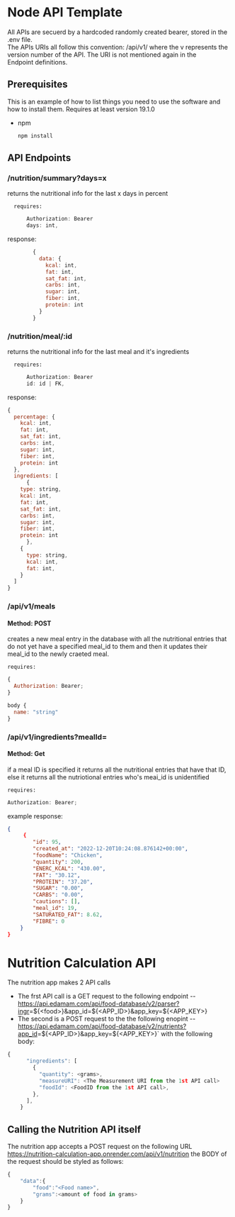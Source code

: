 # Node API Template

All APIs are secuerd by a hardcoded randomly created bearer, stored in the .env file.\
The APIs URIs all follow this convention: /api/v1/ where the v represents the version number of the API. The URI is not mentioned again in the\
Endpoint definitions.

## Prerequisites

This is an example of how to list things you need to use the software and how to install them. Requires at least version 19.1.0

- npm

  ```sh
  npm install
  ```

## API Endpoints

### **/nutrition/summary?days=x**

returns the nutritional info for the last x days in percent

      requires:

```js
      Authorization: Bearer
      days: int,
```

response:

```js
        {
          data: {
            kcal: int,
            fat: int,
            sat_fat: int,
            carbs: int,
            sugar: int,
            fiber: int,
            protein: int
          }
        }
```

### **/nutrition/meal/:id**

returns the nutritional info for the last meal and it's ingredients

      requires:

```js
      Authorization: Bearer
      id: id | FK,
```

response:

```js
{
  percentage: {
    kcal: int,
    fat: int,
    sat_fat: int,
    carbs: int,
    sugar: int,
    fiber: int,
    protein: int
  },
  ingredients: [
      {
    type: string,
    kcal: int,
    fat: int,
    sat_fat: int,
    carbs: int,
    sugar: int,
    fiber: int,
    protein: int
      },
    {
      type: string,
      kcal: int,
      fat: int,
    }
  ]
}
```

### **/api/v1/meals**

#### Method: POST

creates a new meal entry in the database with all the nutritional entries that do not yet have a specified meal_id to them and then it updates their meal_id to the newly craeted meal.

    requires:

```js
{
  Authorization: Bearer;
}

body {
  name: "string"
}
```

### **/api/v1/ingredients?mealId=**

#### Method: Get

if a meal ID is specified it returns all the nutritional entries that have that ID, else it returns all the nutriotional entries who's meai_id is unidentified

    requires:

```js
Authorization: Bearer;
```

example response:

```json
{
     {
        "id": 95,
        "created_at": "2022-12-20T10:24:08.876142+00:00",
        "foodName": "Chicken",
        "quantity": 200,
        "ENERC_KCAL": "430.00",
        "FAT": "30.12",
        "PROTEIN": "37.20",
        "SUGAR": "0.00",
        "CARBS": "0.00",
        "cautions": [],
        "meal_id": 19,
        "SATURATED_FAT": 8.62,
        "FIBRE": 0
    }
}
```

# Nutrition Calculation API

The nutrition app makes 2 API calls

- The frst API call is a GET request to the following endpoint
  -- <https://api.edamam.com/api/food-database/v2/parser?ingr>=${<food>}&app_id=${<APP_ID>}&app_key=${<APP_KEY>}
- The second is a POST request to the the following enopint
  --<https://api.edamam.com/api/food-database/v2/nutrients?app_id>=${<APP_ID>}&app_key=${<APP_KEY>}`
  with the following body:

```js
{
      "ingredients": [
        {
          "quantity": <grams>,
          "measureURI": <The Measurement URI from the 1st API call>
          "foodId": <FoodID from the 1st API call>,
        },
      ],
    }
```

## Calling the Nutrition API itself

The nutrition app accepts a POST request on the following URL
<https://nutrition-calculation-app.onrender.com/api/v1/nutrition>
the BODY of the request should be styled as follows:

```js
{
    "data":{
        "food":"<Food name>",
        "grams":<amount of food in grams>
    }
}
```
